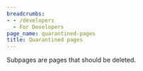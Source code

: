 ```yaml
---
breadcrumbs:
- - /developers
  - For Developers
page_name: quarantined-pages
title: Quarantined pages
---
```


Subpages are pages that should be deleted.